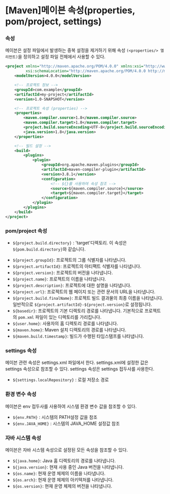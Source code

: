 # [Maven]메이븐 속성(properties, pom/project, settings)

### 속성

메이븐은 설정 파일에서 발생하는 중복 설정을 제거하기 위해 속성 `(<properties/> 엘리먼트)`을  정의하고 설정 파일 전체에서 사용할 수 있다.

```xml
<project xmlns="http://maven.apache.org/POM/4.0.0" xmlns:xsi="http://www.w3.org/2001/XMLSchema-instance"
         xsi:schemaLocation="http://maven.apache.org/POM/4.0.0 http://maven.apache.org/xsd/maven-4.0.0.xsd">
    <modelVersion>4.0.0</modelVersion>

    <!-- 프로젝트 정보 -->
    <groupId>com.example</groupId>
    <artifactId>my-project</artifactId>
    <version>1.0-SNAPSHOT</version>

    <!-- 프로젝트 속성 (properties) -->
    <properties>
        <maven.compiler.source>1.8</maven.compiler.source>
        <maven.compiler.target>1.8</maven.compiler.target>
        <project.build.sourceEncoding>UTF-8</project.build.sourceEncoding>
        <java.version>1.8</java.version>
    </properties>

    <!-- 빌드 설정 -->
    <build>
        <plugins>
            <plugin>
                <groupId>org.apache.maven.plugins</groupId>
                <artifactId>maven-compiler-plugin</artifactId>
                <version>3.8.1</version>
                <configuration>
                    <!-- ${}를 사용하여 속성 참조 -->
                    <source>${maven.compiler.source}</source>
                    <target>${maven.compiler.target}</target>
                </configuration>
            </plugin>
        </plugins>
    </build>
</project>
```

### pom/project 속성

* `${project.build.directory}` : 'target'디렉토리. 이 속성은 `${pom.build.directory}`와 같습니다.

- `${project.groupId}`: 프로젝트의 그룹 식별자를 나타냅니다.
- `${project.artifactId}`: 프로젝트의 아티팩트 식별자를 나타냅니다.
- `${project.version}`: 프로젝트의 버전을 나타냅니다.
- `${project.name}`: 프로젝트의 이름을 나타냅니다.
- `${project.description}`: 프로젝트에 대한 설명을 나타냅니다.
- `${project.url}`: 프로젝트의 웹 페이지 또는 관련 문서의 URL을 나타냅니다.
- `${project.build.finalName}`: 프로젝트 빌드 결과물의 최종 이름을 나타냅니다. 일반적으로 `${project.artifactId}-${project.version}`로 설정됩니다.
- `${basedir}`: 프로젝트의 기본 디렉토리 경로를 나타냅니다. 기본적으로 프로젝트의 `pom.xml` 파일이 있는 디렉토리를 가리킵니다.
- `${user.home}`: 사용자의 홈 디렉토리 경로를 나타냅니다.
- `${maven.home}`: Maven 설치 디렉토리의 경로를 나타냅니다.
- `${maven.build.timestamp}`: 빌드가 수행된 타임스탬프를 나타냅니다.

### settings 속성

메이븐 관련 속성은 settings.xml  파일에서 한다. settings.xml에 설정한 값은 settings 속성으로 참조할 수 있다. settings 속성은 settings 접두사를 사용한다.

* `${settings.localRepository}` : 로컬 저장소 경로

### 환경 변수 속성

메이븐은 env 접두사를 사용하여 시스템 환경 변수 값을 참조할 수 있다.

* `${env.PATH}` : 시스템의 PATH설정 값을 참조
* `${env.JAVA_HOME}` : 시스템의 JAVA_HOME 설정값 참조

### 자바 시스템 속성

메이븐은 자바 시스템 속성으로 설정된 모든 속성을 참조할 수 있다.

- `${java.home}`: Java 홈 디렉토리의 경로를 나타냅니다.
- `${java.version}`: 현재 사용 중인 Java 버전을 나타냅니다.
- `${os.name}`: 현재 운영 체제의 이름을 나타냅니다.
- `${os.arch}`: 현재 운영 체제의 아키텍처를 나타냅니다.
- `${os.version}`: 현재 운영 체제의 버전을 나타냅니다.
